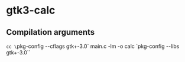 # gtk3-calc

## Compilation arguments

`cc \`pkg-config --cflags gtk+-3.0\` main.c -lm  -o calc \`pkg-config --libs gtk+-3.0\``
